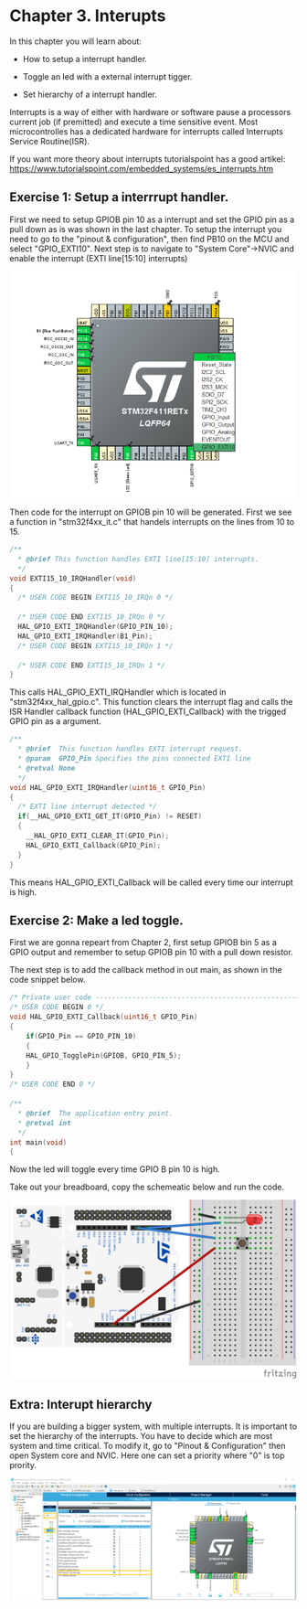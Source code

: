 # Chapter 3. Interupts

In this chapter you will learn about:

- How to setup a interrupt handler.

- Toggle an led with a external interrupt tigger. 

- Set hierarchy of a interrupt handler. 

Interrupts is a way of either with hardware or software pause a processors current job (if premitted) and execute a time sensitive event. Most microcontrolles has a dedicated hardware for interrupts called Interrupts Service Routine(ISR). 

If you want more theory about interrupts tutorialspoint has a good artikel: https://www.tutorialspoint.com/embedded_systems/es_interrupts.htm 


## Exercise 1: Setup a interrrupt handler.

First we need to setup GPIOB pin 10 as a interrupt and set the GPIO pin as a pull down as is was shown in the last chapter. To setup the interrupt you need to go to the "pinout & configuration", then find PB10 on the MCU and select "GPIO_EXTI10". Next step is to navigate to "System Core"->NVIC and enable the interrupt (EXTI line[15:10] interrupts)

<p align="center">
    <img src = "Set_interrupt_b10.png", width="500">
</p>

Then code for the interrupt on GPIOB pin 10 will be generated. First we see a function in  "stm32f4xx_it.c" that handels interrupts on the lines from 10 to 15. 

```c
/**
  * @brief This function handles EXTI line[15:10] interrupts.
  */
void EXTI15_10_IRQHandler(void)
{
  /* USER CODE BEGIN EXTI15_10_IRQn 0 */
  
  /* USER CODE END EXTI15_10_IRQn 0 */
  HAL_GPIO_EXTI_IRQHandler(GPIO_PIN_10);
  HAL_GPIO_EXTI_IRQHandler(B1_Pin);
  /* USER CODE BEGIN EXTI15_10_IRQn 1 */

  /* USER CODE END EXTI15_10_IRQn 1 */
}
```

This calls HAL_GPIO_EXTI_IRQHandler which is located in "stm32f4xx_hal_gpio.c". This function clears the interrupt flag and calls the ISR Handler callback function (HAL_GPIO_EXTI_Callback) with the trigged GPIO pin as a argument.

```c
/**
  * @brief  This function handles EXTI interrupt request.
  * @param  GPIO_Pin Specifies the pins connected EXTI line
  * @retval None
  */
void HAL_GPIO_EXTI_IRQHandler(uint16_t GPIO_Pin)
{
  /* EXTI line interrupt detected */
  if(__HAL_GPIO_EXTI_GET_IT(GPIO_Pin) != RESET)
  {
    __HAL_GPIO_EXTI_CLEAR_IT(GPIO_Pin);
    HAL_GPIO_EXTI_Callback(GPIO_Pin);
  }
}
```

This means HAL_GPIO_EXTI_Callback will be called every time our interrupt is high. 

## Exercise 2: Make a led toggle. 

First we are gonna repeart from Chapter 2, first setup GPIOB bin 5 as a GPIO output and remember to setup GPIOB pin 10 with a pull down resistor. 

The next step is to add the callback method in out main, as shown in the code snippet below.

```c
/* Private user code ---------------------------------------------------------*/
/* USER CODE BEGIN 0 */
void HAL_GPIO_EXTI_Callback(uint16_t GPIO_Pin)
{
    if(GPIO_Pin == GPIO_PIN_10)
    {
    HAL_GPIO_TogglePin(GPIOB, GPIO_PIN_5);
    }
}
/* USER CODE END 0 */

/**
  * @brief  The application entry point.
  * @retval int
  */
int main(void)
{
```

Now the led will toggle every time GPIO B pin 10 is high. 

Take out your breadboard, copy the schemeatic below and run the code.

<p align="center">
    <img src = "Interuptbb.png", width="500">
</p>



## Extra: Interupt hierarchy

If you are building a bigger system, with multiple interrupts. It is important to set the hierarchy of the interrupts. You have to decide which are most system and time critical. To modify it, go to "Pinout & Configuration" then open System core and NVIC. Here one can set a priority where "0" is top prority.

<p align="center">
    <img src = "Set_interrupt.png", width="500">
</p>

